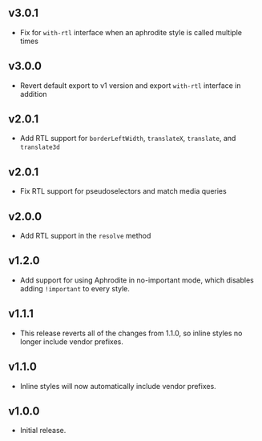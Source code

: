## v3.0.1
- Fix for `with-rtl` interface when an aphrodite style is called multiple times

## v3.0.0
- Revert default export to v1 version and export `with-rtl` interface in addition

## v2.0.1
- Add RTL support for `borderLeftWidth`, `translateX`, `translate`, and `translate3d`

## v2.0.1
- Fix RTL support for pseudoselectors and match media queries

## v2.0.0
- Add RTL support in the `resolve` method

## v1.2.0

- Add support for using Aphrodite in no-important mode, which disables adding
  `!important` to every style.

## v1.1.1

- This release reverts all of the changes from 1.1.0, so inline styles no longer
  include vendor prefixes.

## v1.1.0

- Inline styles will now automatically include vendor prefixes.

## v1.0.0

- Initial release.
